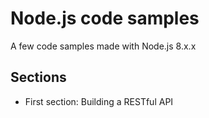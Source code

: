 # Node.js code samples

A few code samples made with Node.js 8.x.x

## Sections
- First section: Building a RESTful API
